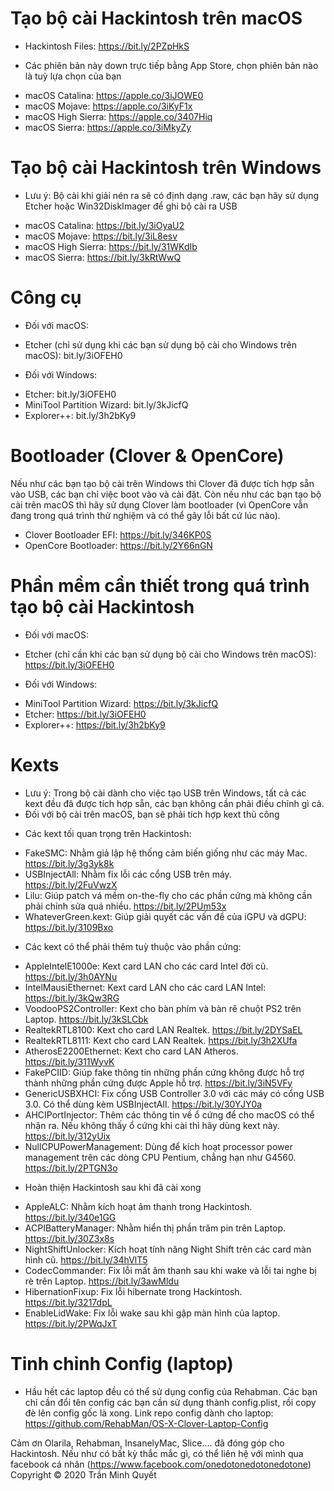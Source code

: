 # Tạo bộ cài Hackintosh trên macOS
- Hackintosh Files: https://bit.ly/2PZpHkS
* Các phiên bản này down trực tiếp bằng App Store, chọn phiên bản nào là tuỳ lựa chọn của bạn
- macOS Catalina: https://apple.co/3iJOWE0
- macOS Mojave: https://apple.co/3iKyF1x
- macOS High Sierra: https://apple.co/3407Hiq
- macOS Sierra: https://apple.co/3iMkyZy
# Tạo bộ cài Hackintosh trên Windows
* Lưu ý: Bộ cài khi giải nén ra sẽ có định dạng .raw, các bạn hãy sử dụng Etcher hoặc Win32DiskImager để ghi bộ cài ra USB
- macOS Catalina: https://bit.ly/3iOyaU2
- macOS Mojave: https://bit.ly/3iL8esv
- macOS High Sierra: https://bit.ly/31WKdIb
- macOS Sierra: https://bit.ly/3kRtWwQ
# Công cụ
+ Đối với macOS:
- Etcher (chỉ sử dụng khi các bạn sử dụng bộ cài cho Windows trên macOS): bit.ly/3iOFEH0
+ Đối với Windows:
- Etcher: bit.ly/3iOFEH0
- MiniTool Partition Wizard: bit.ly/3kJicfQ
- Explorer++: bit.ly/3h2bKy9
# Bootloader (Clover & OpenCore)
Nếu như các bạn tạo bộ cài trên Windows thì Clover đã được tích hợp sẵn vào USB, các bạn chỉ việc boot vào và cài đặt.
Còn nếu như các bạn tạo bộ cài trên macOS thì hãy sử dụng Clover làm bootloader (vì OpenCore vẫn đang trong quá trình thử nghiệm và có thể gây lỗi bất cứ lúc nào).
- Clover Bootloader EFI: https://bit.ly/346KP0S
- OpenCore Bootloader: https://bit.ly/2Y66nGN
# Phần mềm cần thiết trong quá trình tạo bộ cài Hackintosh
+ Đối với macOS:
- Etcher (chỉ cần khi các bạn sử dụng bộ cài cho Windows trên macOS): https://bit.ly/3iOFEH0
+ Đối với Windows:
- MiniTool Partition Wizard: https://bit.ly/3kJicfQ
- Etcher: https://bit.ly/3iOFEH0
- Explorer++: https://bit.ly/3h2bKy9
# Kexts
* Lưu ý: Trong bộ cài dành cho việc tạo USB trên Windows, tất cả các kext đều đã được tích hợp sẵn, các bạn không cần phải điều chỉnh gì cả.
* Đối với bộ cài trên macOS, bạn sẽ phải tích hợp kext thủ công
+ Các kext tối quan trọng trên Hackintosh:
- FakeSMC: Nhằm giả lập hệ thống cảm biến giống như các máy Mac.  https://bit.ly/3g3yk8k
- USBInjectAll: Nhằm fix lỗi các cổng USB trên máy.  https://bit.ly/2FuVwzX
- Lilu: Giúp patch vá mềm on-the-fly cho các phần cứng mà không cần phải chỉnh sửa quá nhiều. 
https://bit.ly/2PUm53x
- WhateverGreen.kext: Giúp giải quyết các vấn đề của iGPU và dGPU:  https://bit.ly/3109Bxo
+ Các kext có thể phải thêm tuỳ thuộc vào phần cứng:
- AppleIntelE1000e: Kext card LAN cho các card Intel đời cũ.  https://bit.ly/3h0AYNu
- IntelMausiEthernet: Kext card LAN cho các card LAN Intel:  https://bit.ly/3kQw3RG
- VoodooPS2Controller: Kext cho bàn phím và bàn rê chuột PS2 trên Laptop.  https://bit.ly/3kSLCbk
- RealtekRTL8100: Kext cho card LAN Realtek.  https://bit.ly/2DYSaEL
- RealtekRTL8111: Kext cho card LAN Realtek.  https://bit.ly/3h2XUfa
- AtherosE2200Ethernet: Kext cho card LAN Atheros.  https://bit.ly/311WyvK
- FakePCIID: Giúp fake thông tin những phần cứng không được hỗ trợ thành những phần cứng được Apple hỗ trợ.  https://bit.ly/3iN5VFy
- GenericUSBXHCI: Fix cổng USB Controller 3.0 với các máy có cổng USB 3.0. Có thể dùng kèm USBInjectAll.
 https://bit.ly/30YJY0a
- AHCIPortInjector: Thêm các thông tin về ổ cứng để cho macOS có thể nhận ra. Nếu không thấy ổ cứng khi cài thì hãy dùng kext này. https://bit.ly/312yUix
 - NullCPUPowerManagement: Dùng để kích hoạt processor power management trên các dòng CPU Pentium, chẳng hạn như G4560.  https://bit.ly/2PTGN3o
+ Hoàn thiện Hackintosh sau khi đã cài xong
- AppleALC: Nhằm kích hoạt âm thanh trong Hackintosh.  https://bit.ly/340e1GG
- ACPIBatteryManager: Nhằm hiển thị phần trăm pin trên Laptop. https://bit.ly/30Z3x8s
- NightShiftUnlocker: Kích hoạt tính năng Night Shift trên các card màn hình cũ.  https://bit.ly/34hVlT5
- CodecCommander: Fix lỗi mất âm thanh sau khi wake và lỗi tai nghe bị rè trên Laptop.  https://bit.ly/3awMldu
- HibernationFixup: Fix lỗi hibernate trong Hackintosh.  https://bit.ly/3217dpL
- EnableLidWake: Fix lỗi wake sau khi gập màn hình của laptop.  https://bit.ly/2PWqJxT
# Tinh chỉnh Config (laptop)
* Hầu hết các laptop đều có thể sử dụng config của Rehabman. Các bạn chỉ cần đổi tên config các bạn cần sử dụng thành config.plist, rồi copy đè lên config gốc là xong.
Link repo config dành cho laptop: https://github.com/RehabMan/OS-X-Clover-Laptop-Config

Cảm ơn Olarila, Rehabman, InsanelyMac, Slice.... đã đóng góp cho Hackintosh.
Nếu như có bất kỳ thắc mắc gì, có thể liên hệ với mình qua facebook cá nhân (https://www.facebook.com/onedotonedotonedotone)
                               Copyright © 2020 Trần Minh Quyết
